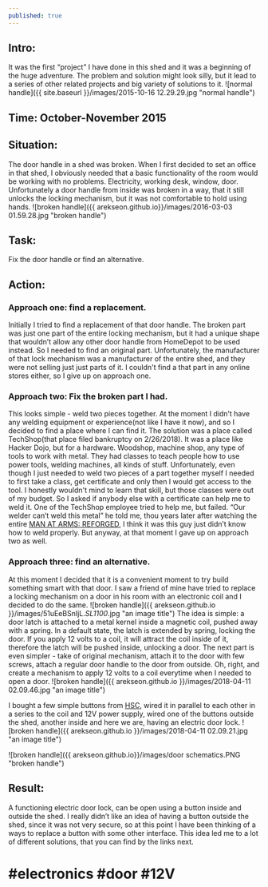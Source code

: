 ```yaml
---
published: true
---
```

## Intro:
It was the first “project” I have done in this shed and it was a beginning of the huge adventure. The problem and solution might look silly, but it lead to a series of other related projects and big variety of solutions to it. 
![normal handle]({{  site.baseurl  }}/images/2015-10-16 12.29.29.jpg "normal handle")
## Time: October-November 2015
## Situation: 
The door handle in a shed was broken. When I first decided to set an office in that shed, I obviously needed that a basic functionality of the room would be working with no problems. Electricity, working desk, window, door. Unfortunately a door handle from inside was broken in a way, that it still unlocks the locking mechanism, but it was not comfortable to hold using hands.
![broken handle]({{ arekseon.github.io}}/images/2016-03-03 01.59.28.jpg "broken handle")
## Task: 
  Fix the door handle or find an alternative. 
## Action: 
### Approach one: find a replacement. 
  Initially I tried to find a replacement of that door handle. The broken part was just one part of the entire locking mechanism, but it had a unique shape that wouldn’t allow any other door handle from HomeDepot to be used instead. So I needed to find an original part. Unfortunately, the manufacturer of that lock mechanism was a manufacturer of the entire shed, and they were not selling just just parts of it. I couldn't find a that part in any online stores either, so I give up on approach one.
### Approach two: Fix the broken part I had. 
This looks simple - weld two pieces together. At the moment I didn’t have any welding equipment or experience(not like I have it now), and so I decided to find a place where I can find it. The solution was a place called TechShop(that place filed bankruptcy on 2/26/2018). It was a place like Hacker Dojo, but for a hardware. Woodshop, machine shop, any type of tools to work with metal. They had classes to teach people how to use power tools, welding machines, all kinds of stuff. Unfortunately, even though I just needed to weld two pieces of a part together myself I needed to first take a class, get certificate and only then I would get access to the tool. I honestly wouldn't mind to learn that skill, but those classes were out of my budget. So I asked if anybody else with a certificate can help me to weld it. One of the TechShop employee tried to help me, but failed. “Our welder can’t weld this metal” he told me, thou years later after watching the entire [MAN AT ARMS: REFORGED](https://www.youtube.com/channel/UCNKcMBYP_-18FLgk4BYGtfw), I think it was this guy just didn’t know how to weld properly. But anyway, at that moment I gave up on approach two as well.
### Approach three: find an alternative. 
At this moment I decided that it is a convenient moment to try build something smart with that door. I saw a friend of mine have tried to replace a locking mechanism on a door in his room with an electronic coil and I decided to do the same. 
![broken handle]({{ arekseon.github.io }}/images/51uEeBSnIjL._SL1100_.jpg "an image title")
The idea is simple: a door latch is attached to a metal kernel inside a magnetic coil, pushed away with a spring. In a default state, the latch is extended by spring, locking the door. If you apply 12 volts to a coil, it will attract the coil inside of it, therefore the latch will be pushed inside, unlocking a door. The next part is even simpler - take of original mechanism, attach it to the door with few screws, attach a regular door handle to the door from outside. Oh, right, and create a mechanism to apply 12 volts to a coil everytime when I needed to open a door. 
![broken handle]({{ arekseon.github.io }}/images/2018-04-11 02.09.46.jpg "an image title")

I bought a few simple buttons from [HSC](http://www.halted.com/), wired it in parallel to each other in a series to the coil and 12V power supply, wired one of the buttons outside the shed, another inside and here we are, having an electric door lock. 
![broken handle]({{ arekseon.github.io }}/images/2018-04-11 02.09.21.jpg "an image title")

![broken handle]({{ arekseon.github.io}}/images/door schematics.PNG "broken handle")
## Result: 
A functioning electric door lock, can be open using a button inside and outside the shed. I really didn’t like an idea of having a button outside the shed, since it was not very secure, so at this point I have been thinking of a ways to replace a button with some other interface. This idea led me to a lot of different solutions, that you can find by the links next. 


#  #electronics #door #12V

